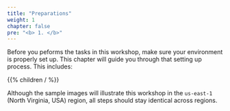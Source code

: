 ```yaml
---
title: "Preparations"
weight: 1
chapter: false
pre: "<b> 1. </b>"
---
```


Before you peforms the tasks in this workshop, make sure your environment is properly set up. This chapter will guide you through that setting up process. This includes:

{{% children / %}}

Although the sample images will illustrate this workshop in the `us-east-1` (North Virginia, USA) region, all steps should stay identical across regions.